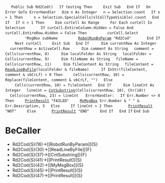 &nbsp;&nbsp;&nbsp;&nbsp;
`Public Sub Rd2Cod()`
&nbsp;&nbsp;&nbsp;&nbsp;`If testing Then`
&nbsp;&nbsp;&nbsp;&nbsp;&nbsp;&nbsp;&nbsp;&nbsp;`Exit Sub`
&nbsp;&nbsp;&nbsp;&nbsp;`End If`
&nbsp;&nbsp;&nbsp;&nbsp;`On Error GoTo ErrorHandler`
&nbsp;&nbsp;&nbsp;&nbsp;`Dim n As Integer`
&nbsp;&nbsp;&nbsp;&nbsp;`n = Selection.count`
&nbsp;&nbsp;&nbsp;&nbsp;`If n > 1 Then`
&nbsp;&nbsp;&nbsp;&nbsp;&nbsp;&nbsp;&nbsp;&nbsp;`n = Selection.SpecialCells(xlCellTypeVisible).count`
&nbsp;&nbsp;&nbsp;&nbsp;`End If`
&nbsp;&nbsp;&nbsp;&nbsp;`If n > 1 Then`
&nbsp;&nbsp;&nbsp;&nbsp;&nbsp;&nbsp;&nbsp;&nbsp;`Dim curCell As Range`
&nbsp;&nbsp;&nbsp;&nbsp;&nbsp;&nbsp;&nbsp;&nbsp;`For Each curCell In Selection`
&nbsp;&nbsp;&nbsp;&nbsp;&nbsp;&nbsp;&nbsp;&nbsp;&nbsp;&nbsp;&nbsp;&nbsp;`If curCell.EntireColumn.Hidden = False And curCell.EntireRow.Hidden = False Then`
&nbsp;&nbsp;&nbsp;&nbsp;&nbsp;&nbsp;&nbsp;&nbsp;&nbsp;&nbsp;&nbsp;&nbsp;&nbsp;&nbsp;&nbsp;&nbsp;`curCell.Select`
&nbsp;&nbsp;&nbsp;&nbsp;&nbsp;&nbsp;&nbsp;&nbsp;&nbsp;&nbsp;&nbsp;&nbsp;&nbsp;&nbsp;&nbsp;&nbsp;`'MsgBox subName`
&nbsp;&nbsp;&nbsp;&nbsp;&nbsp;&nbsp;&nbsp;&nbsp;&nbsp;&nbsp;&nbsp;&nbsp;&nbsp;&nbsp;&nbsp;&nbsp;[`RobotRunByParam`](RobotRunByParam)` "Rd2Cod"`
&nbsp;&nbsp;&nbsp;&nbsp;&nbsp;&nbsp;&nbsp;&nbsp;&nbsp;&nbsp;&nbsp;&nbsp;`End If`
&nbsp;&nbsp;&nbsp;&nbsp;&nbsp;&nbsp;&nbsp;&nbsp;`Next curCell`
&nbsp;&nbsp;&nbsp;&nbsp;&nbsp;&nbsp;&nbsp;&nbsp;`Exit Sub`
&nbsp;&nbsp;&nbsp;&nbsp;`End If`
&nbsp;&nbsp;&nbsp;&nbsp;
&nbsp;&nbsp;&nbsp;&nbsp;`Dim currentRow As Integer`
&nbsp;&nbsp;&nbsp;&nbsp;`currentRow = ActiveCell.Row`
&nbsp;&nbsp;&nbsp;&nbsp;
&nbsp;&nbsp;&nbsp;&nbsp;`Dim comment As String`
&nbsp;&nbsp;&nbsp;&nbsp;`comment = Cells(currentRow, 8)`
&nbsp;&nbsp;&nbsp;&nbsp;
&nbsp;&nbsp;&nbsp;&nbsp;`Dim localFolder As String`
&nbsp;&nbsp;&nbsp;&nbsp;`localFolder = Cells(currentRow, 9)`
&nbsp;&nbsp;&nbsp;&nbsp;
&nbsp;&nbsp;&nbsp;&nbsp;`Dim fileName As String`
&nbsp;&nbsp;&nbsp;&nbsp;`fileName = Cells(currentRow, 11)`
&nbsp;&nbsp;&nbsp;&nbsp;
&nbsp;&nbsp;&nbsp;&nbsp;`Dim fileContent As String`
&nbsp;&nbsp;&nbsp;&nbsp;`fileContent = `[`ReadLineByFile`](ReadLineByFile)`(localFolder & fileName)`
&nbsp;&nbsp;&nbsp;&nbsp;
&nbsp;&nbsp;&nbsp;&nbsp;`If InStr(fileContent, comment & vbCrLf) > 0 Then`
&nbsp;&nbsp;&nbsp;&nbsp;&nbsp;&nbsp;&nbsp;&nbsp;`Cells(currentRow, 10) = Replace(fileContent, comment & vbCrLf, "")`
&nbsp;&nbsp;&nbsp;&nbsp;`Else`
&nbsp;&nbsp;&nbsp;&nbsp;&nbsp;&nbsp;&nbsp;&nbsp;`Cells(currentRow, 10) = fileContent`
&nbsp;&nbsp;&nbsp;&nbsp;`End If`
&nbsp;&nbsp;&nbsp;&nbsp;
&nbsp;&nbsp;&nbsp;&nbsp;`Dim lineCnt As Integer`
&nbsp;&nbsp;&nbsp;&nbsp;`lineCnt = `[`CntSubstring`](CntSubstring)`(Cells(currentRow, 10), Chr(10))`
&nbsp;&nbsp;&nbsp;&nbsp;`Cells(currentRow, 23) = lineCnt`
&nbsp;&nbsp;&nbsp;&nbsp;
`ErrorHandler:`
&nbsp;&nbsp;&nbsp;&nbsp;`If Err.Number <> 0 Then`
&nbsp;&nbsp;&nbsp;&nbsp;&nbsp;&nbsp;&nbsp;&nbsp;[`PrintResult`](PrintResult)` "FAILED"`
&nbsp;&nbsp;&nbsp;&nbsp;&nbsp;&nbsp;&nbsp;&nbsp;[`MyMsgBox`](MyMsgBox)` Err.Number & " " & Err.Description, 5`
&nbsp;&nbsp;&nbsp;&nbsp;`Else`
&nbsp;&nbsp;&nbsp;&nbsp;&nbsp;&nbsp;&nbsp;&nbsp;`If lineCnt > 2 Then`
&nbsp;&nbsp;&nbsp;&nbsp;&nbsp;&nbsp;&nbsp;&nbsp;&nbsp;&nbsp;&nbsp;&nbsp;[`PrintResult`](PrintResult)` "NOT"`
&nbsp;&nbsp;&nbsp;&nbsp;&nbsp;&nbsp;&nbsp;&nbsp;`Else`
&nbsp;&nbsp;&nbsp;&nbsp;&nbsp;&nbsp;&nbsp;&nbsp;&nbsp;&nbsp;&nbsp;&nbsp;[`PrintResult`](PrintResult)` "END"`
&nbsp;&nbsp;&nbsp;&nbsp;&nbsp;&nbsp;&nbsp;&nbsp;`End If`
&nbsp;&nbsp;&nbsp;&nbsp;`End If`
`End Sub`


# BeCaller
- Rd2Cod{S}(16)->[[RobotRunByParam]]{S}
- Rd2Cod{S}(30)->[[ReadLineByFile]]{F}
- Rd2Cod{S}(37)->[[CntSubstring]]{F}
- Rd2Cod{S}(41)->[[PrintResult]]{S}
- Rd2Cod{S}(42)->[[MyMsgBox]]{S}
- Rd2Cod{S}(45)->[[PrintResult]]{S}
- Rd2Cod{S}(47)->[[PrintResult]]{S}

